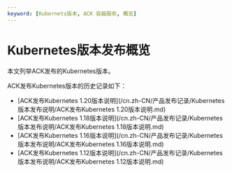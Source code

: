 ```yaml
---
keyword: [Kubernets版本, ACK 容器服务, 概览]
---
```


# Kubernetes版本发布概览

本文列举ACK发布的Kubernetes版本。

ACK发布Kubernetes版本的历史记录如下：

-   [ACK发布Kubernetes 1.20版本说明](/cn.zh-CN/产品发布记录/Kubernetes版本发布说明/ACK发布Kubernetes 1.20版本说明.md)
-   [ACK发布Kubernetes 1.18版本说明](/cn.zh-CN/产品发布记录/Kubernetes版本发布说明/ACK发布Kubernetes 1.18版本说明.md)
-   [ACK发布Kubernetes 1.16版本说明](/cn.zh-CN/产品发布记录/Kubernetes版本发布说明/ACK发布Kubernetes 1.16版本说明.md)
-   [ACK发布Kubernetes 1.12版本说明](/cn.zh-CN/产品发布记录/Kubernetes版本发布说明/ACK发布Kubernetes 1.12版本说明.md)

